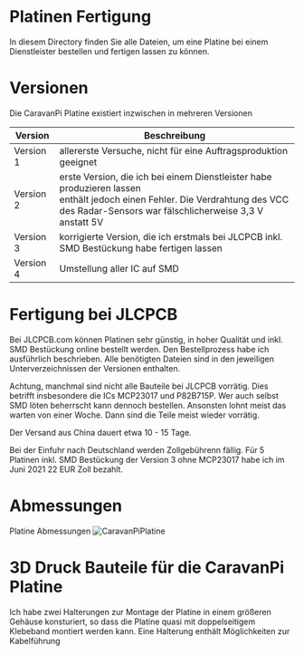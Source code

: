 # Platinen Fertigung
In diesem Directory finden Sie alle Dateien, um eine Platine bei einem Dienstleister bestellen und fertigen lassen zu können.

# Versionen
Die CaravanPi Platine existiert inzwischen in mehreren Versionen

Version | Beschreibung
-----------|----
Version 1 | allererste Versuche, nicht für eine Auftragsproduktion geeignet
Version 2 | erste Version, die ich bei einem Dienstleister habe produzieren lassen <br/> enthält jedoch einen Fehler. Die Verdrahtung des VCC des Radar-Sensors war fälschlicherweise 3,3 V anstatt 5V
Version 3 | korrigierte Version, die ich erstmals bei JLCPCB inkl. SMD Bestückung habe fertigen lassen
Version 4 | Umstellung aller IC auf SMD

# Fertigung bei JLCPCB

Bei JLCPCB.com können Platinen sehr günstig, in hoher Qualität und inkl. SMD Bestückung online bestellt werden. Den Bestellprozess habe ich ausführlich beschrieben. Alle benötigten Dateien sind in den jeweiligen Unterverzeichnissen der Versionen enthalten.

Achtung, manchmal sind nicht alle Bauteile bei JLCPCB vorrätig. Dies betrifft insbesondere die ICs MCP23017 und P82B715P. Wer auch selbst SMD löten beherrscht kann dennoch bestellen. Ansonsten lohnt meist das warten von einer Woche. Dann sind die Teile meist wieder vorrätig.

Der Versand aus China dauert etwa 10 - 15 Tage.

Bei der Einfuhr nach Deutschland werden Zollgebührenn fällig. Für 5 Platinen inkl. SMD Bestückung der Version 3 ohne MCP23017 habe ich im Juni 2021 22 EUR Zoll bezahlt.

# Abmessungen

Platine Abmessungen
![CaravanPiPlatine](https://github.com/spitzlbergerj/CaravanPi/raw/master/circuit-board/CaravanPi_V3_Maße.png)  

# 3D Druck Bauteile für die CaravanPi Platine

Ich habe zwei Halterungen zur Montage der Platine in einem größeren Gehäuse konsturiert, so dass die Platine quasi mit doppelseitigem Klebeband montiert werden kann. Eine Halterung enthält Möglichkeiten zur Kabelführung

